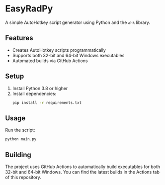 # EasyRadPy

A simple AutoHotkey script generator using Python and the `ahk` library.

## Features

- Creates AutoHotkey scripts programmatically
- Supports both 32-bit and 64-bit Windows executables
- Automated builds via GitHub Actions

## Setup

1. Install Python 3.8 or higher
2. Install dependencies:
   ```bash
   pip install -r requirements.txt
   ```

## Usage

Run the script:
```bash
python main.py
```

## Building

The project uses GitHub Actions to automatically build executables for both 32-bit and 64-bit Windows. You can find the latest builds in the Actions tab of this repository. 